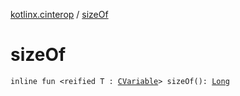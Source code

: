 [kotlinx.cinterop](index.md) / [sizeOf](./size-of.md)

# sizeOf

`inline fun <reified T : `[`CVariable`](-c-variable/index.md)`> sizeOf(): `[`Long`](https://kotlinlang.org/api/latest/jvm/stdlib/kotlin/-long/index.html)